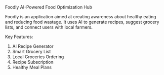 Foodly
AI-Powered Food Optimization Hub

Foodly is an application aimed at creating awareness about healthy eating and reducing food wastage. It uses AI to generate recipes,
suggest grocery lists, and connect users with local farmers.

Key Features:
1. AI Recipe Generator
2. Smart Grocery List
3. Local Groceries Ordering
4. Recipe Subscription
5. Healthy Meal Plans
